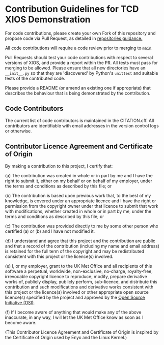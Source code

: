 # Contribution Guidelines for TCD XIOS Demonstration

For code contributions, please create your own Fork of this repository and
propose code via Pull Request, as detailed in 
[repositories guidance.](repositories.md)

All code contributions will require a code review prior to merging to `main`.

Pull Requests should test your code contributions with respect to several
versions of XIOS, and provide a report within the PR. All tests must pass
for merging to be allowed.
Please ensure that all new directories have an `__init__.py` so that they
are 'discovered' by Python's `unittest` and suitable tests of the contributed code.

Please provide a README (or amend an existing one if appropriate) that describes
the behaviour that is being demonstrated by the contribution.

## Code Contributors

The current list of code contributors is maintained in the CITATION.cff.
All contributors are identifiable with email addresses in the version control
logs or otherwise.


## Contributor Licence Agreement and Certificate of Origin

By making a contribution to this project, I certify that:

(a) The contribution was created in whole or in part by me and I have
    the right to submit it, either on my behalf or on behalf of my
    employer, under the terms and conditions as described by this file;
    or

(b) The contribution is based upon previous work that, to the best of
    my knowledge, is covered under an appropriate licence and I have
    the right or permission from the copyright owner under that licence
    to submit that work with modifications, whether created in whole or
    in part by me, under the terms and conditions as described by
    this file; or

(c) The contribution was provided directly to me by some other person
    who certified (a) or (b) and I have not modified it.

(d) I understand and agree that this project and the contribution
    are public and that a record of the contribution (including my
    name and email address) is retained for the full term of
    the copyright and may be redistributed consistent with this project
    or the licence(s) involved.

(e) I, or my employer, grant to the UK Met Office and all recipients of
    this software a perpetual, worldwide, non-exclusive, no-charge,
    royalty-free, irrevocable copyright licence to reproduce, modify,
    prepare derivative works of, publicly display, publicly perform,
    sub-licence, and distribute this contribution and such modifications
    and derivative works consistent with this project or the licence(s)
    involved or other appropriate open source licence(s) specified by
    the project and approved by the
    [Open Source Initiative (OSI)](http://www.opensource.org/).

(f) If I become aware of anything that would make any of the above
    inaccurate, in any way, I will let the UK Met Office know as soon as
    I become aware.

(This Contributor Licence Agreement and Certificate of Origin is
inspired by the Certificate of Origin used by Enyo and the Linux
Kernel.)
